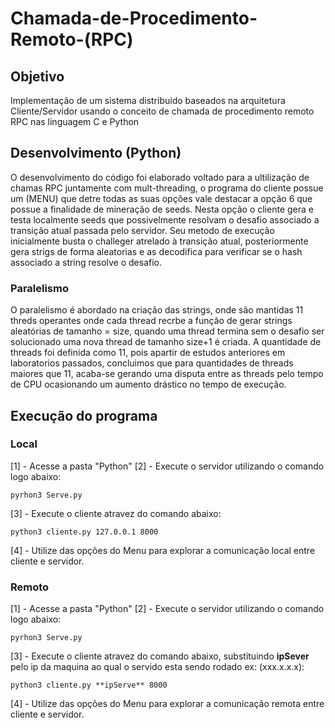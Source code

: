 # Chamada-de-Procedimento-Remoto-(RPC)

## Objetivo
Implementação de um sistema distribuido baseados na arquitetura Cliente/Servidor usando o conceito de chamada de procedimento remoto RPC nas linguagem C e Python

## Desenvolvimento (Python)

O desenvolvimento do código foi elaborado voltado para a ultilização de chamas RPC juntamente com mult-threading, o programa do cliente possue um (MENU) que detre todas as suas opções vale destacar a opção 6 que possue a finalidade de mineração de seeds. Nesta opção o cliente gera e testa localmente seeds que possivelmente resolvam o desafio associado a transição atual passada pelo servidor.
Seu metodo de execução inicialmente busta o challeger atrelado à transição atual, posteriormente gera strigs de forma aleatorias e as decodifica para verificar se o hash associado a string resolve o desafio.

### Paralelismo
O paralelismo é abordado na criação das strings, onde são mantidas 11 threds operantes onde cada thread recrbe a função de gerar strings aleatórias de tamanho = size, quando uma thread termina sem o desafio ser solucionado uma nova thread de tamanho size+1 é criada. A quantidade de threads foi definida como 11, pois apartir de estudos anteriores em laboratorios passados, concluimos que para quantidades de threads maiores que 11, acaba-se gerando uma disputa entre as threads pelo tempo de CPU ocasionando um aumento drástico no tempo de execução.

## Execução do programa

### Local
 [1] - Acesse a pasta "Python"
 [2] - Execute o servidor utilizando o comando logo abaixo:
```
pyrhon3 Serve.py
```
 [3] - Execute o cliente atravez do comando abaixo:
```
python3 cliente.py 127.0.0.1 8000
```
 [4] - Utilize das opções do Menu para explorar a comunicação local entre cliente e servidor.
### Remoto 
 [1] - Acesse a pasta "Python"
 [2] - Execute o servidor utilizando o comando logo abaixo:
```
pyrhon3 Serve.py
```
 [3] - Execute o cliente atravez do comando abaixo, substituindo **ipSever** pelo ip da maquina ao qual o servido esta sendo rodado ex: (xxx.x.x.x):
```
python3 cliente.py **ipServe** 8000
```
 [4] - Utilize das opções do Menu para explorar a comunicação remota entre cliente e servidor.
